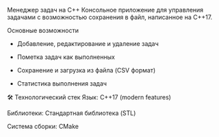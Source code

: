 Менеджер задач на C++
Консольное приложение для управления задачами с возможностью сохранения в файл, написанное на C++17.

Основные возможности
* Добавление, редактирование и удаление задач

* Пометка задач как выполненных

* Сохранение и загрузка из файла (CSV формат)

* Статистика выполнения задач

🛠 Технологический стек
Язык: C++17 (modern features)

Библиотеки: Стандартная библиотека (STL)

Система сборки: CMake
